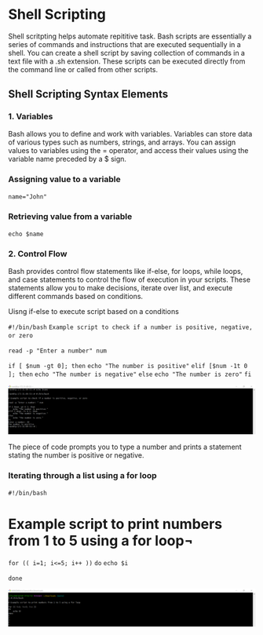 # Shell Scripting

Shell scritpting helps automate repititive task. Bash scripts are essentially a series of commands and instructions that are executed sequentially in a shell. You can create a shell script by saving collection of commands in a text file with a .sh extension. These scripts can be executed directly from the command line or called from other scripts. 

## Shell Scripting Syntax Elements 

### 1. Variables 
Bash allows you to define and work with variables. Variables can store data of various types such as numbers, strings, and arrays. You can assign values to variables using the = operator, and access their values using the variable name preceded by a $ sign. 

### Assigning value to a variable 

`name="John"` 

### Retrieving value from a variable 

`echo $name`

### 2. Control Flow

Bash provides control flow statements like if-else, for loops, while loops, and case statements to control the flow of execution in your scripts. These statements allow you to make decisions, iterate over list, and execute different commands based on conditions.

Uisng if-else to execute script based on a conditions

`#!/bin/bash`
`Example script to check if a number is positive, negative, or zero`

`read -p "Enter a number" num`

`if [ $num -gt 0]; then`
    `echo "The number is positive"`
`elif [$num -1t 0 ]; then`
    `echo "The number is negative"`
`else`
    `echo "The number is zero"`
`fi`

![control_flow](./images/control_flow_sample_script.PNG)

The piece of code prompts you to type a number and prints a statement stating the number is positive or negative. 

### Iterating through a list using a for loop

`#!/bin/bash`
# Example script to print numbers from 1 to 5 using a for loop¬

`for (( i=1; i<=5; i++ ))`
`do`
    `echo $i`

`done`

![sample_for_loop](./images/sample_for_loop.PNG)

